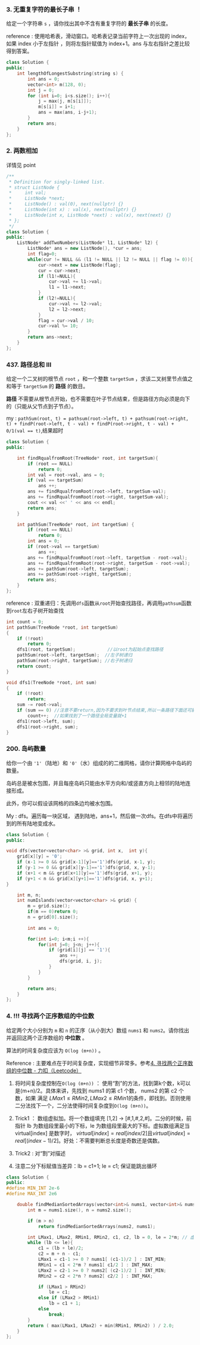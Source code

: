 ### 3. 无重复字符的最长子串 ！

给定一个字符串 `s` ，请你找出其中不含有重复字符的 **最长子串** 的长度。

reference : 使用哈希表，滑动窗口。哈希表记录当前字符上一次出现的 index，如果 index 小于左指针 ，则将左指针赋值为 index+1。ans 与左右指针之差比较得到答案。

```c++
class Solution {
public:
    int lengthOfLongestSubstring(string s) {
        int ans = 0;
        vector<int> m(128, 0);
        int j = 0;
        for (int i=0; i<s.size(); i++){
            j = max(j, m[s[i]]);
            m[s[i]] = i+1;
            ans = max(ans, i-j+1);
        }
        return ans;
    }
};
```

### 2. 两数相加

详情见 point

```c++
/**
 * Definition for singly-linked list.
 * struct ListNode {
 *     int val;
 *     ListNode *next;
 *     ListNode() : val(0), next(nullptr) {}
 *     ListNode(int x) : val(x), next(nullptr) {}
 *     ListNode(int x, ListNode *next) : val(x), next(next) {}
 * };
 */
class Solution {
public:
    ListNode* addTwoNumbers(ListNode* l1, ListNode* l2) {
        ListNode* ans = new ListNode(), *cur = ans;
        int flag=0;
        while(cur != NULL && (l1 != NULL || l2 != NULL || flag != 0)){
            cur->next = new ListNode(flag);
            cur = cur->next;
            if (l1!=NULL){
                cur->val += l1->val;
                l1 = l1->next;
            }
            if (l2!=NULL){
                cur->val += l2->val;
                l2 = l2->next;
            }
            flag = cur->val / 10;
            cur->val %= 10;
        }
        return ans->next;
    }
};
```



### 437. 路径总和 III

给定一个二叉树的根节点 `root` ，和一个整数 `targetSum` ，求该二叉树里节点值之和等于 `targetSum` 的 **路径** 的数目。

**路径** 不需要从根节点开始，也不需要在叶子节点结束，但是路径方向必须是向下的（只能从父节点到子节点）。

my : `pathSum(root, t) = pathsum(root->left, t) + pathsum(root->right, t) + findP(root->left, t - val) + findP(root->right, t - val) + 0/1(val == t)`,结果超时

```c++
class Solution {
public:

    int findRqualfromRoot(TreeNode* root, int targetSum){
        if (root == NULL)
            return 0;
        int val = root->val, ans = 0;
        if (val == targetSum)
            ans ++;
        ans += findRqualfromRoot(root->left, targetSum-val);
        ans += findRqualfromRoot(root->right, targetSum-val);
        cout << val <<' ' << ans << endl;
        return ans;
    }

    int pathSum(TreeNode* root, int targetSum) {
        if (root == NULL)
            return 0;
        int ans = 0;
        if (root->val == targetSum)
            ans ++;
        ans += findRqualfromRoot(root->left, targetSum - root->val);
        ans += findRqualfromRoot(root->right, targetSum - root->val);
        ans += pathSum(root->left, targetSum);
        ans += pathSum(root->right, targetSum);
        return ans;
    }
};
```

reference :  双重递归：先调用`dfs`函数从`root`开始查找路径，再调用`pathsum`函数到`root`左右子树开始查找

```c++
int count = 0;
int pathSum(TreeNode *root, int targetSum)
{
    if (!root)
        return 0;
    dfs1(root, targetSum);            //以root为起始点查找路径
    pathSum(root->left, targetSum);  //左子树递归
    pathSum(root->right, targetSum); //右子树递归
    return count;
}

void dfs1(TreeNode *root, int sum)
{
    if (!root)
        return;
    sum -= root->val;
    if (sum == 0) //注意不要return,因为不要求到叶节点结束,所以一条路径下面还可能有另一条
        count++;  //如果找到了一个路径全局变量就+1
    dfs1(root->left, sum);
    dfs1(root->right, sum);
}

```

### 200. 岛屿数量

给你一个由 `'1'`（陆地）和 `'0'`（水）组成的的二维网格，请你计算网格中岛屿的数量。

岛屿总是被水包围，并且每座岛屿只能由水平方向和/或竖直方向上相邻的陆地连接形成。

此外，你可以假设该网格的四条边均被水包围。

My :  dfs。遍历每一块区域， 遇到陆地，ans+1，然后做一次dfs。在dfs中将遍历到的所有陆地变成水。

```c++
class Solution {
public:

void dfs(vector<vector<char> >& grid, int x,  int y){
    grid[x][y] = '0';
    if (x-1 >= 0 && grid[x-1][y]=='1')dfs(grid, x-1, y);
    if (y-1 >= 0 && grid[x][y-1]=='1')dfs(grid, x, y-1);
    if (x+1 < m && grid[x+1][y]=='1')dfs(grid, x+1, y);
    if (y+1 < n && grid[x][y+1]=='1')dfs(grid, x, y+1);
}

    int m, n;
    int numIslands(vector<vector<char> >& grid) {
        m = grid.size();
        if(m == 0)return 0;
        n = grid[0].size();
        
        int ans = 0;

        for(int i=0; i<m;i ++){
            for(int j=0; j<n; j++){
                if (grid[i][j] == '1'){
                    ans ++;
                    dfs(grid, i, j);
                }
            }
        }

        return ans;
    }
};
```



### 4. !!! 寻找两个正序数组的中位数

给定两个大小分别为 `m` 和 `n` 的正序（从小到大）数组 `nums1` 和 `nums2`。请你找出并返回这两个正序数组的 **中位数** 。

算法的时间复杂度应该为 `O(log (m+n))` 。

Reference : 主要难点在于时间复杂度，实现细节非常多。参考[4. 寻找两个正序数组的中位数 - 力扣（Leetcode）](https://leetcode.cn/problems/median-of-two-sorted-arrays/solutions/6098/4-xun-zhao-liang-ge-you-xu-shu-zu-de-zhong-wei-shu/?languageTags=cpp)

1. 将时间复杂度控制在`O(log (m+n))` ： 使用“割”的方法，找到第k个数，k可以是(m+n)/2。具体来讲，先找到 nums1 的第 c1 个数， nums2 的第 c2 个数，如果 满足 $LMax1 \leq RMin2 , LMax2\leq RMin1$的条件，即找到。否则使用二分法找下一个，二分法使得时间复杂度到`O(log (m+n))`。
2. Trick1 ： 数组虚拟加。将一个数组填充 [1,2] -> [#,1,#,2,#]。二分的时候，前指针 lb 为数组段里最小的下标，le 为数组段里最大的下标。虚拟数组满足当 virtual[index] 是数字时， $virtual[index] = real[index/2]$且$virtual[ index ] = real[ (index-1)/2 ]$。好处：不需要判断总长度是奇数还是偶数。

3. Trick2 : 对“割”对描述
4. 注意二分下标赋值当差异：lb = c1+1; le = c1; 保证能跳出循环

```c++
class Solution {
public:
#define MIN_INT 2e-6
#define MAX_INT 2e6

    double findMedianSortedArrays(vector<int>& nums1, vector<int>& nums2) {
        int m = nums1.size(), n = nums2.size();

        if (m > n)
            return findMedianSortedArrays(nums2, nums1);

        int LMax1, LMax2, RMin1, RMin2, c1, c2, lb = 0, le = 2*m; // 虚加
        while (lb <= le){
            c1 = (lb + le)/2;
            c2 = m + n - c1;
            LMax1 = c1-1 >= 0 ? nums1[ (c1-1)/2 ] : INT_MIN;
            RMin1 = c1 < 2*m ? nums1[ c1/2 ] : INT_MAX;
            LMax2 = c2-1 >= 0 ? nums2[ (c2-1)/2 ] : INT_MIN;
            RMin2 = c2 < 2*n ? nums2[ c2/2 ] : INT_MAX;

            if (LMax1 > RMin2)
                le = c1;
            else if (LMax2 > RMin1)
                lb = c1 + 1;
            else
                break;
        }
        return ( max(LMax1, LMax2) + min(RMin1, RMin2) ) / 2.0;
    }
};
```

